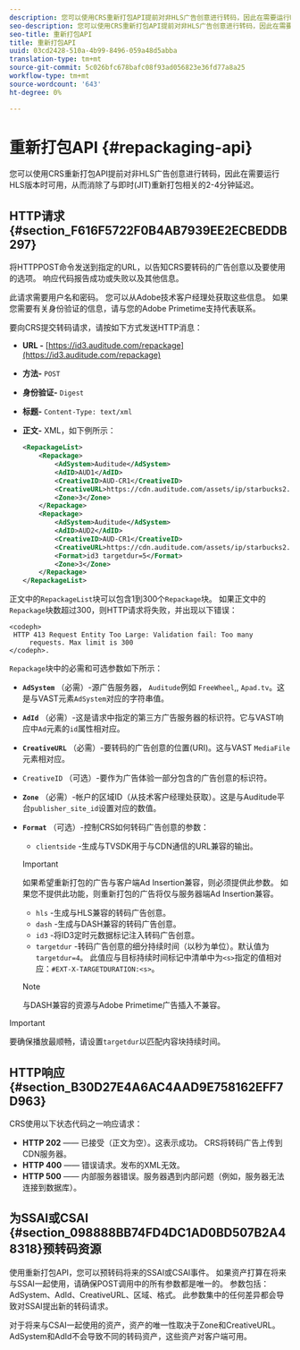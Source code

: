 ```yaml
---
description: 您可以使用CRS重新打包API提前对非HLS广告创意进行转码，因此在需要运行HLS版本时可用，从而消除了与即时(JIT)重新打包相关的2-4分钟延迟。
seo-description: 您可以使用CRS重新打包API提前对非HLS广告创意进行转码，因此在需要运行HLS版本时可用，从而消除了与即时(JIT)重新打包相关的2-4分钟延迟。
seo-title: 重新打包API
title: 重新打包API
uuid: 03cd2428-510a-4b99-8496-059a48d5abba
translation-type: tm+mt
source-git-commit: 5c026bfc678bafc08f93ad056823e36fd77a8a25
workflow-type: tm+mt
source-wordcount: '643'
ht-degree: 0%

---
```



# 重新打包API {#repackaging-api}

您可以使用CRS重新打包API提前对非HLS广告创意进行转码，因此在需要运行HLS版本时可用，从而消除了与即时(JIT)重新打包相关的2-4分钟延迟。

## HTTP请求{#section_F616F5722F0B4AB7939EE2ECBEDDB297}

将HTTPPOST命令发送到指定的URL，以告知CRS要转码的广告创意以及要使用的选项。 响应代码报告成功或失败以及其他信息。

此请求需要用户名和密码。 您可以从Adobe技术客户经理处获取这些信息。 如果您需要有关身份验证的信息，请与您的Adobe Primetime支持代表联系。

要向CRS提交转码请求，请按如下方式发送HTTP消息：

* **URL -** [https://id3.auditude.com/repackage](https://id3.auditude.com/repackage)

* **方法-** `POST`

* **身份验证-** `Digest`

* **标题-** `Content-Type: text/xml`

* **正文-** XML，如下例所示：

   ```xml
   <RepackageList>
       <Repackage>
           <AdSystem>Auditude</AdSystem>
           <AdID>AUD1</AdID>
           <CreativeID>AUD-CR1</CreativeID>
           <CreativeURL>https://cdn.auditude.com/assets/ip/starbucks2.mp4</CreativeURL>
           <Zone>3</Zone>
       </Repackage>
       <Repackage>
           <AdSystem>Auditude</AdSystem>
           <AdID>AUD2</AdID>
           <CreativeID>AUD-CR1</CreativeID>
           <CreativeURL>https://cdn.auditude.com/assets/ip/starbucks2.mp4</CreativeURL>
           <Format>id3 targetdur=5</Format>
           <Zone>3</Zone>
       </Repackage>
   </RepackageList>
   ```

正文中的`RepackageList`块可以包含1到300个`Repackage`块。 如果正文中的`Repackage`块数超过300，则HTTP请求将失败，并出现以下错误：

```
<codeph>
 HTTP 413 Request Entity Too Large: Validation fail: Too many
     requests. Max limit is 300
</codeph>.
```


`Repackage`块中的必需和可选参数如下所示：

* **`AdSystem`** （必需）-源广告服务器， `Auditude`例如 `FreeWheel`,, `Apad.tv`。这是与VAST元素`AdSystem`对应的字符串值。

* **`AdId`** （必需）-这是请求中指定的第三方广告服务器的标识符。它与VAST响应中`Ad`元素的`id`属性相对应。

* **`CreativeURL`** （必需）-要转码的广告创意的位置(URI)。这与VAST `MediaFile`元素相对应。

* `CreativeID` （可选）-要作为广告体验一部分包含的广告创意的标识符。
* **`Zone`** （必需）-帐户的区域ID（从技术客户经理处获取）。这是与Auditude平台`publisher_site_id`设置对应的数值。

* **`Format`** （可选）-控制CRS如何转码广告创意的参数：

   * `clientside` -生成与TVSDK用于与CDN通信的URL兼容的输出。
   >[!IMPORTANT]
   >
   >如果希望重新打包的广告与客户端Ad Insertion兼容，则必须提供此参数。 如果您不提供此功能，则重新打包的广告将仅与服务器端Ad Insertion兼容。

   * `hls` -生成与HLS兼容的转码广告创意。
   * `dash` -生成与DASH兼容的转码广告创意。
   * `id3` -将ID3定时元数据标记注入转码广告创意。
   * `targetdur` -转码广告创意的细分持续时间（以秒为单位）。默认值为`targetdur=4`。 此值应与目标持续时间标记中清单中为`<s>`指定的值相对应：`#EXT-X-TARGETDURATION:<s>`。

   >[!NOTE]
   >
   >与DASH兼容的资源与Adobe Primetime广告插入不兼容。

>[!IMPORTANT]
>
>要确保播放最顺畅，请设置`targetdur`以匹配内容块持续时间。

## HTTP响应{#section_B30D27E4A6AC4AAD9E758162EFF7D963}

CRS使用以下状态代码之一响应请求：

* **HTTP 202**  —— 已接受（正文为空）。这表示成功。 CRS将转码广告上传到CDN服务器。
* **HTTP 400**  —— 错误请求。发布的XML无效。
* **HTTP 500**  —— 内部服务器错误。服务器遇到内部问题（例如，服务器无法连接到数据库）。

## 为SSAI或CSAI {#section_098888BB74FD4DC1AD0BD507B2A48318}预转码资源

使用重新打包API，您可以预转码将来的SSAI或CSAI事件。 如果资产打算在将来与SSAI一起使用，请确保POST调用中的所有参数都是唯一的。 参数包括：AdSystem、AdId、CreativeURL、区域、格式。 此参数集中的任何差异都会导致对SSAI提出新的转码请求。

对于将来与CSAI一起使用的资产，资产的唯一性取决于Zone和CreativeURL。 AdSystem和AdId不会导致不同的转码资产，这些资产对客户端可用。
